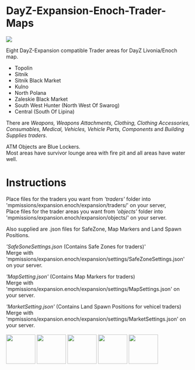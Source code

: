 # DayZ-Expansion-Enoch-Trader-Maps
![](https://github.com/mgkelley/DayZ-Expansion-Enoch-Trader-Maps/blob/main/screenshots/EnochTradersDayZExpansion.jpg?raw=true)

Eight DayZ-Expansion compatible Trader areas for DayZ Livonia/Enoch map.

* Topolin
* Sitnik
* Sitnik Black Market
* Kulno
* North Polana
* Zaleskie Black Market
* South West Hunter (North West Of Swarog)
* Central (South Of Lipina)

There are _Weapons, Weapons Attachments, Clothing, Clothing Accessories, Consumables, Medical, Vehicles, Vehicle Parts, Components_ and _Building Supplies traders_.

ATM Objects are Blue Lockers.
<br />Most areas have survivor lounge area with fire pit and all areas have water well.

# Instructions
Place files for the traders you want from _'traders'_ folder into 'mpmissions/expansion.enoch/expansion/traders/' on your server,<br />
Place files for the trader areas you want from _'objects'_ folder into 'mpmissions/expansion.enoch/expansion/objects/' on your server.

Also supplied are .json files for SafeZone, Map Markers and Land Spawn Positions.<br />

_'SafeSoneSettings.json_ (Contains Safe Zones for traders)'<br />
Merge with 'mpmissions/expansion.enoch/expansion/settings/SafeZoneSettings.json' on your server.<br />

_'MapSetting.json'_ (Contains Map Markers for traders) <br />
Merge with 'mpmissions/expansion.enoch/expansion/settings/MapSettings.json' on your server.<br />

_'MarketSetting.json'_ (Contains Land Spawn Positions for vehicel traders)<br/>
Merge with 'mpmissions/expansion.enoch/expansion/settings/MarketSettings.json' on your server.<br />
<br />
<img src="https://www.apocz.com/content/images/DayZ/ss5.jpg" style="width: 80; margin: auto;" />
<img src="https://www.apocz.com/content/images/DayZ/ss0.jpg" style="width: 80; margin: auto;" />
<img src="https://www.apocz.com/content/images/DayZ/ss3.jpg" style="width: 80; margin: auto;" />
<img src="https://www.apocz.com/content/images/DayZ/ss4.jpg" style="width: 80; margin: auto;" />
<img src="https://www.apocz.com/content/images/DayZ/ss2.jpg" style="width: 80; margin: auto;" />

